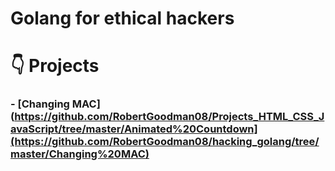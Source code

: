 # Golang for ethical hackers

# 👇 Projects

### - [Changing MAC](https://github.com/RobertGoodman08/Projects_HTML_CSS_JavaScript/tree/master/Animated%20Countdown](https://github.com/RobertGoodman08/hacking_golang/tree/master/Changing%20MAC) 
